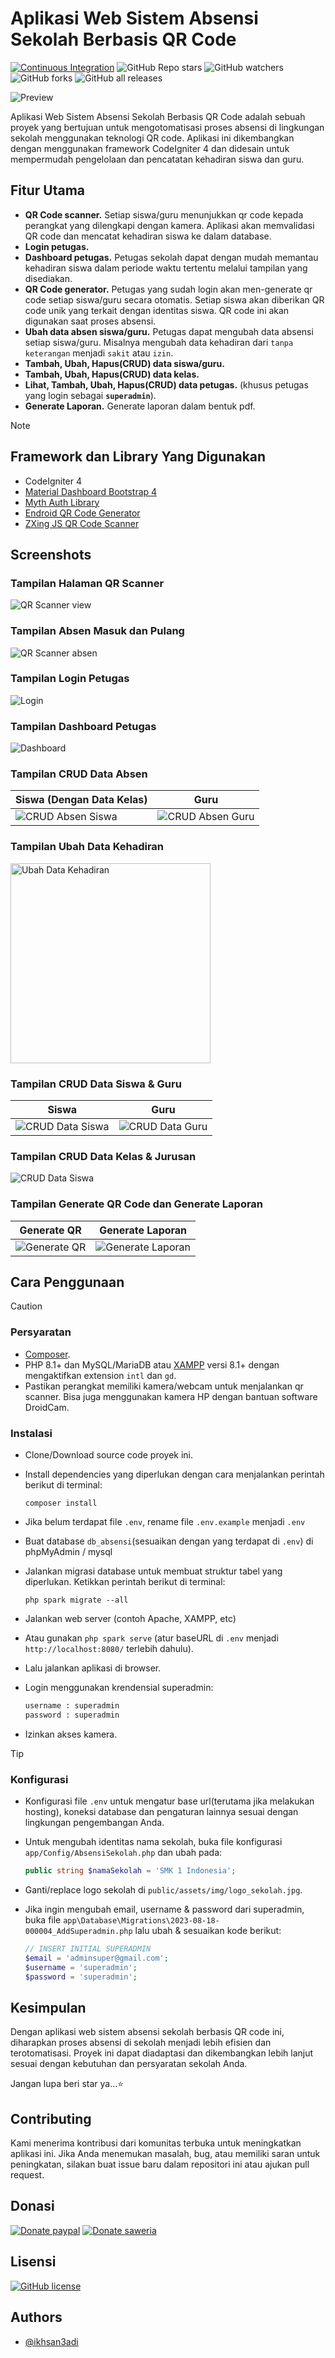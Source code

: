 # Aplikasi Web Sistem Absensi Sekolah Berbasis QR Code

[![Continuous Integration](https://github.com/ikhsan3adi/absensi-sekolah-qr-code/actions/workflows/ci.yml/badge.svg)](https://github.com/ikhsan3adi/absensi-sekolah-qr-code/actions/workflows/ci.yml)
![GitHub Repo stars](https://img.shields.io/github/stars/ikhsan3adi/absensi-sekolah-qr-code?style=social)
![GitHub watchers](https://img.shields.io/github/watchers/ikhsan3adi/absensi-sekolah-qr-code?style=social)
![GitHub forks](https://img.shields.io/github/forks/ikhsan3adi/absensi-sekolah-qr-code?style=social)
![GitHub all releases](https://img.shields.io/github/downloads/ikhsan3adi/absensi-sekolah-qr-code/total?style=social)

![Preview](./screenshots/hero.png)

Aplikasi Web Sistem Absensi Sekolah Berbasis QR Code adalah sebuah proyek yang bertujuan untuk mengotomatisasi proses absensi di lingkungan sekolah menggunakan teknologi QR code. Aplikasi ini dikembangkan dengan menggunakan framework CodeIgniter 4 dan didesain untuk mempermudah pengelolaan dan pencatatan kehadiran siswa dan guru.

## Fitur Utama

- **QR Code scanner.** Setiap siswa/guru menunjukkan qr code kepada perangkat yang dilengkapi dengan kamera. Aplikasi akan memvalidasi QR code dan mencatat kehadiran siswa ke dalam database.
- **Login petugas.**
- **Dashboard petugas.** Petugas sekolah dapat dengan mudah memantau kehadiran siswa dalam periode waktu tertentu melalui tampilan yang disediakan.
- **QR Code generator.** Petugas yang sudah login akan men-generate qr code setiap siswa/guru secara otomatis. Setiap siswa akan diberikan QR code unik yang terkait dengan identitas siswa. QR code ini akan digunakan saat proses absensi.
- **Ubah data absen siswa/guru.** Petugas dapat mengubah data absensi setiap siswa/guru. Misalnya mengubah data kehadiran dari `tanpa keterangan` menjadi `sakit` atau `izin`.
- **Tambah, Ubah, Hapus(CRUD) data siswa/guru.**
- **Tambah, Ubah, Hapus(CRUD) data kelas.**
- **Lihat, Tambah, Ubah, Hapus(CRUD) data petugas.** (khusus petugas yang login sebagai **`superadmin`**).
- **Generate Laporan.** Generate laporan dalam bentuk pdf.

> [!NOTE]
>
> ## Framework dan Library Yang Digunakan
>
> - CodeIgniter 4
> - [Material Dashboard Bootstrap 4](https://www.creative-tim.com/product/material-dashboard-bs4)
> - [Myth Auth Library](https://github.com/lonnieezell/myth-auth)
> - [Endroid QR Code Generator](https://github.com/endroid/qr-code)
> - [ZXing JS QR Code Scanner](https://github.com/zxing-js/library)

## Screenshots

### Tampilan Halaman QR Scanner

![QR Scanner view](./screenshots/image_5_2023_204644.jpeg)

### Tampilan Absen Masuk dan Pulang

![QR Scanner absen](./screenshots/absen.jpg)

### Tampilan Login Petugas

![Login](./screenshots/image_4_2023_20573.jpeg)

### Tampilan Dashboard Petugas

![Dashboard](./screenshots/dashboard.png)

### Tampilan CRUD Data Absen

| Siswa (Dengan Data Kelas)                          |                       Guru                       |
| -------------------------------------------------- | :----------------------------------------------: |
| ![CRUD Absen Siswa](./screenshots/absen-siswa.png) | ![CRUD Absen Guru](./screenshots/absen-guru.png) |

### Tampilan Ubah Data Kehadiran

<img src="./screenshots/image_17_2023_205557.jpeg" height="320px" style="object-fit:cover" title="Ubah Data Kehadiran">

### Tampilan CRUD Data Siswa & Guru

| Siswa                                            |                      Guru                      |
| ------------------------------------------------ | :--------------------------------------------: |
| ![CRUD Data Siswa](./screenshots/data-siswa.png) | ![CRUD Data Guru](./screenshots/data-guru.png) |

### Tampilan CRUD Data Kelas & Jurusan

![CRUD Data Siswa](./screenshots/kelas-jurusan.png)

### Tampilan Generate QR Code dan Generate Laporan

| Generate QR                                   |                       Generate Laporan                       |
| --------------------------------------------- | :----------------------------------------------------------: |
| ![Generate QR](./screenshots/generate-qr.png) | ![Generate Laporan](./screenshots/image_15_2023_205322.jpeg) |

## Cara Penggunaan

> [!CAUTION]
>
> ### Persyaratan
> 
> - [Composer](https://getcomposer.org/).
> - PHP 8.1+ dan MySQL/MariaDB atau [XAMPP](https://www.apachefriends.org/download.html) versi 8.1+ dengan mengaktifkan extension `intl` dan `gd`.
> - Pastikan perangkat memiliki kamera/webcam untuk menjalankan qr scanner. Bisa juga menggunakan kamera HP dengan bantuan software DroidCam.
>
> ### Instalasi
> 
> - Clone/Download source code proyek ini.
>
> - Install dependencies yang diperlukan dengan cara menjalankan perintah berikut di terminal:
>
>   ```shell
>   composer install
>   ```
>
> - Jika belum terdapat file `.env`, rename file `.env.example` menjadi `.env`
>
> - Buat database `db_absensi`(sesuaikan dengan yang terdapat di `.env`) di phpMyAdmin / mysql
>
> - Jalankan migrasi database untuk membuat struktur tabel yang diperlukan. Ketikkan perintah berikut di terminal:
>
>   ```shell
>   php spark migrate --all
>   ```
>
> - Jalankan web server (contoh Apache, XAMPP, etc)
> - Atau gunakan `php spark serve` (atur baseURL di `.env` menjadi `http://localhost:8080/` terlebih dahulu).
> - Lalu jalankan aplikasi di browser.
> - Login menggunakan krendensial superadmin:
>
>   ```txt
>   username : superadmin
>   password : superadmin
>   ```
>
> - Izinkan akses kamera.

> [!TIP]
> 
> ### Konfigurasi
> 
> - Konfigurasi file `.env` untuk mengatur base url(terutama jika melakukan hosting), koneksi database dan pengaturan lainnya sesuai dengan lingkungan pengembangan Anda.
> 
> - Untuk mengubah identitas nama sekolah, buka file konfigurasi `app/Config/AbsensiSekolah.php` dan ubah pada:
> 
>   ```php
>   public string $namaSekolah = 'SMK 1 Indonesia';
>   ```
>
> - Ganti/replace logo sekolah di `public/assets/img/logo_sekolah.jpg`.
> 
> - Jika ingin mengubah email, username & password dari superadmin, buka file `app\Database\Migrations\2023-08-18-000004_AddSuperadmin.php` lalu ubah & sesuaikan kode berikut:
>
>   ```php
>   // INSERT INITIAL SUPERADMIN
>   $email = 'adminsuper@gmail.com';
>   $username = 'superadmin';
>   $password = 'superadmin';
>   ```

## Kesimpulan

Dengan aplikasi web sistem absensi sekolah berbasis QR code ini, diharapkan proses absensi di sekolah menjadi lebih efisien dan terotomatisasi. Proyek ini dapat diadaptasi dan dikembangkan lebih lanjut sesuai dengan kebutuhan dan persyaratan sekolah Anda.

Jangan lupa beri star ya...⭐

## Contributing

Kami menerima kontribusi dari komunitas terbuka untuk meningkatkan aplikasi ini. Jika Anda menemukan masalah, bug, atau memiliki saran untuk peningkatan, silakan buat issue baru dalam repositori ini atau ajukan pull request.

## Donasi

[![Donate paypal](https://img.shields.io/badge/Donate-PayPal-green.svg?style=for-the-badge)](https://paypal.me/xannxett?country.x=ID&locale.x=en_US)
[![Donate saweria](https://img.shields.io/badge/Donate-Saweria-red?style=for-the-badge&link=https%3A%2F%2Fsaweria.co%2Fxiboxann)](https://saweria.co/xiboxann)

## Lisensi

[![GitHub license](https://img.shields.io/github/license/ikhsan3adi/absensi-sekolah-qr-code?style=for-the-badge)](./LICENSE)

## Authors

- [@ikhsan3adi](https://www.github.com/ikhsan3adi)
